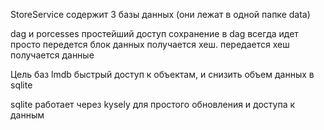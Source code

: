 StoreService 
 содержит 3 базы данных (они лежат в одной папке data)


 dag и porcesses простейший доступ
 сохранение в dag всегда идет просто передется блок данных получается хеш.
 передается хеш получается данные

Цель баз lmdb быстрый доступ к объектам, и снизить объем данных в sqlite 

sqlite работает через kysely для простого обновления и доступа к данным